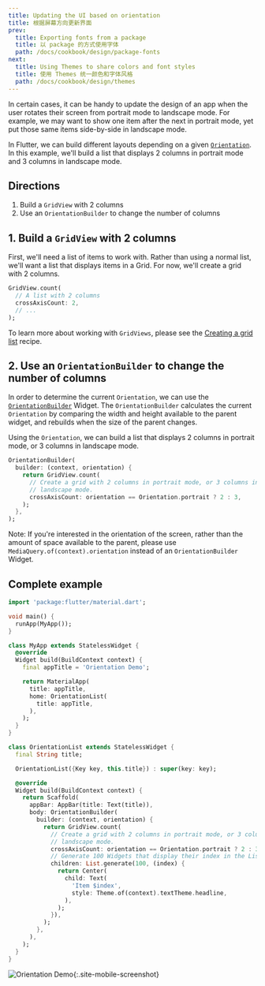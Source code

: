 ```yaml
---
title: Updating the UI based on orientation
title: 根据屏幕方向更新界面
prev:
  title: Exporting fonts from a package
  title: 以 package 的方式使用字体
  path: /docs/cookbook/design/package-fonts
next:
  title: Using Themes to share colors and font styles
  title: 使用 Themes 统一颜色和字体风格
  path: /docs/cookbook/design/themes
---
```


In certain cases, it can be handy to update the design of an app when the user
rotates their screen from portrait mode to landscape mode. For example, we may
want to show one item after the next in portrait mode, yet put those same items
side-by-side in landscape mode.

In Flutter, we can build different layouts depending on a given
[`Orientation`]({{site.api}}/flutter/widgets/Orientation-class.html).
In this example, we'll build a list that displays 2 columns in portrait mode and
3 columns in landscape mode.

## Directions

  1. Build a `GridView` with 2 columns
  2. Use an `OrientationBuilder` to change the number of columns

## 1. Build a `GridView` with 2 columns

First, we'll need a list of items to work with. Rather than using a normal list,
we'll want a list that displays items in a Grid. For now, we'll create a grid
with 2 columns.

<!-- skip -->
```dart
GridView.count(
  // A list with 2 columns
  crossAxisCount: 2,
  // ...
);
```

To learn more about working with `GridViews`, please see the
[Creating a grid list](/docs/cookbook/lists/grid-lists/) recipe.

## 2. Use an `OrientationBuilder` to change the number of columns

In order to determine the current `Orientation`, we can use the
[`OrientationBuilder`]({{site.api}}/flutter/widgets/OrientationBuilder-class.html)
Widget. The `OrientationBuilder` calculates the current `Orientation` by
comparing the width and height available to the parent widget, and rebuilds
when the size of the parent changes.

Using the `Orientation`, we can build a list that displays 2 columns in portrait
mode, or 3 columns in landscape mode.

<!-- skip -->
```dart
OrientationBuilder(
  builder: (context, orientation) {
    return GridView.count(
      // Create a grid with 2 columns in portrait mode, or 3 columns in
      // landscape mode.
      crossAxisCount: orientation == Orientation.portrait ? 2 : 3,
    );
  },
);
```

Note: If you're interested in the orientation of the screen, rather than
the amount of space available to the parent, please use
`MediaQuery.of(context).orientation` instead of an `OrientationBuilder` Widget.

## Complete example

```dart
import 'package:flutter/material.dart';

void main() {
  runApp(MyApp());
}

class MyApp extends StatelessWidget {
  @override
  Widget build(BuildContext context) {
    final appTitle = 'Orientation Demo';

    return MaterialApp(
      title: appTitle,
      home: OrientationList(
        title: appTitle,
      ),
    );
  }
}

class OrientationList extends StatelessWidget {
  final String title;

  OrientationList({Key key, this.title}) : super(key: key);

  @override
  Widget build(BuildContext context) {
    return Scaffold(
      appBar: AppBar(title: Text(title)),
      body: OrientationBuilder(
        builder: (context, orientation) {
          return GridView.count(
            // Create a grid with 2 columns in portrait mode, or 3 columns in
            // landscape mode.
            crossAxisCount: orientation == Orientation.portrait ? 2 : 3,
            // Generate 100 Widgets that display their index in the List
            children: List.generate(100, (index) {
              return Center(
                child: Text(
                  'Item $index',
                  style: Theme.of(context).textTheme.headline,
                ),
              );
            }),
          );
        },
      ),
    );
  }
}
```

![Orientation Demo](/images/cookbook/orientation.gif){:.site-mobile-screenshot}
